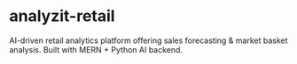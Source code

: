 # analyzit-retail
AI-driven retail analytics platform offering sales forecasting &amp; market basket analysis. Built with MERN + Python AI backend.
